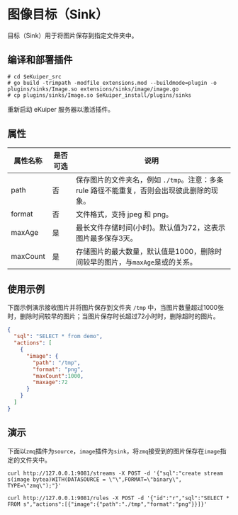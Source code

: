 # 图像目标（Sink）

目标（Sink）用于将图片保存到指定文件夹中。

## 编译和部署插件

```shell
# cd $eKuiper_src
# go build -trimpath -modfile extensions.mod --buildmode=plugin -o plugins/sinks/Image.so extensions/sinks/image/image.go
# cp plugins/sinks/Image.so $eKuiper_install/plugins/sinks
```

重新启动 eKuiper 服务器以激活插件。

## 属性

| 属性名称     | 是否可选 | 说明                                                    |
|----------|------|-------------------------------------------------------|
| path     | 否    | 保存图片的文件夹名，例如  `./tmp`。注意：多条 rule 路径不能重复，否则会出现彼此删除的现象。 |
| format   | 否    | 文件格式，支持 jpeg 和 png。                                   |
| maxAge   | 是    | 最长文件存储时间(小时)。默认值为72，这表示图片最多保存3天。                      |
| maxCount | 是    | 存储图片的最大数量，默认值是1000，删除时间较早的图片，与`maxAge`是或的关系。          |

## 使用示例

下面示例演示接收图片并将图片保存到文件夹 `/tmp`  中，当图片数量超过1000张时，删除时间较早的图片；当图片保存时长超过72小时时，删除超时的图片。

```json
{
  "sql": "SELECT * from demo",
  "actions": [
    {
      "image": {
        "path": "/tmp",
        "format": "png",
        "maxCount":1000,
        "maxage":72
      }
    }
  ]
}
```

## 演示

下面以`zmq`插件为`source`，`image`插件为`sink`，将`zmq`接受到的图片保存在`image`指定的文件夹中。

```shell
curl http://127.0.0.1:9081/streams -X POST -d '{"sql":"create stream s(image bytea)WITH(DATASOURCE = \"\",FORMAT=\"binary\", TYPE=\"zmq\");"}'

curl http://127.0.0.1:9081/rules -X POST -d '{"id":"r","sql":"SELECT * FROM s","actions":[{"image":{"path":"./tmp","format":"png"}}]}'
```